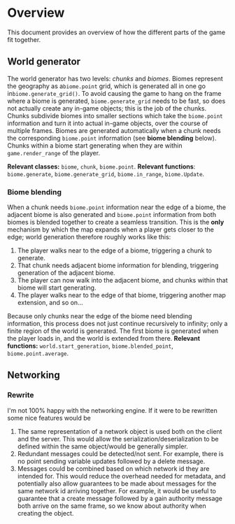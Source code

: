 
# Overview
This document provides an overview of how the different parts of the game fit together.

## World generator
The world generator has two levels: *chunks* and *biomes*. Biomes represent the geography as a`biome.point` grid, which is generated all in one go in`biome.generate_grid()`. To avoid causing the game to hang on the frame where a biome is generated, `biome.generate_grid` needs to be fast, so does not actually create any in-game objects; this is the job of the chunks. Chunks subdivide biomes into smaller sections which take the `biome.point` information and turn it into actual in-game objects, over the course of multiple frames. Biomes are generated automatically when a chunk needs the corresponding `biome.point` information (see **biome blending** below). Chunks within a biome start generating when they are within `game.render_range` of the player.

**Relevant classes:** `biome`, `chunk`, `biome.point`. **Relevant functions**:  `biome.generate`, `biome.generate_grid`, `biome.in_range`, `biome.Update`.

### Biome blending
When a chunk needs `biome.point` information near the edge of a biome, the adjacent biome is also generated and `biome.point` information from both biomes is blended together to create a seamless transition. This is the **only** mechanism by which the map expands when a player gets closer to the edge; world generation therefore roughly works like this:
1. The player walks near to the edge of a biome, triggering a chunk to generate.
2. That chunk needs adjacent biome information for blending, triggering generation of the adjacent biome.
3. The player can now walk into the adjacent biome, and chunks within that biome will start generating.
4. The player walks near to the edge of that biome, triggering another map extension, and so on...

Because only chunks near the edge of the biome need blending information, this process does not just continue recursively to infinity; only a finite region of the world is generated. The first biome is generated when the player loads in, and the world is extended from there.
**Relevant functions:** `world.start_generation`, `biome.blended_point`, `biome.point.average`.

## Networking

### Rewrite
I'm not 100% happy with the networking engine. If it were to be rewritten some nice features would be
1. The same representation of a network object is used both on the client and the server. This would allow the serialization/deserialization to be defined within the same object/would be generally simpler.
2. Redundant messages could be detected/not sent. For example, there is no point sending variable updates followed by a delete message.
3. Messages could be combined based on which network id they are intended for. This would reduce the overhead needed for metadata, and potentially also allow guarantees to be made about messages for the same network id arriving together. For example, it would be useful to guarantee that a create message followed by a gain authority message both arrive on the same frame, so we know about authority when creating the object.
